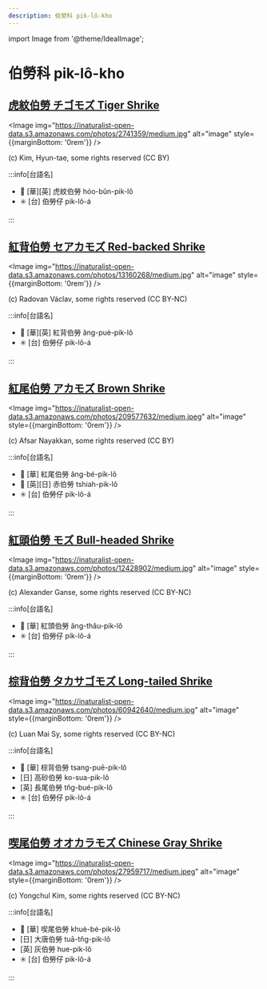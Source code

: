 ```yaml
---
description: 伯勞科 pik-lô-kho
---
```


import Image from '@theme/IdealImage';

# 伯勞科 pik-lô-kho

## [虎紋伯勞 チゴモズ Tiger Shrike](https://ebird.org/species/tigshr1)

<Image img="https://inaturalist-open-data.s3.amazonaws.com/photos/2741359/medium.jpg" alt="image" style={{marginBottom: '0rem'}} />

<p className="image-caption">
(c) Kim, Hyun-tae, some rights reserved (CC BY)
</p>

:::info[台語名]

- 🎯 [華][英] 虎紋伯勞 hóo-bûn-pik-lô
- ✳️ [台] 伯勞仔 pik-lô-á

:::

## [紅背伯勞 セアカモズ Red-backed Shrike](https://ebird.org/species/rebshr1)

<Image img="https://inaturalist-open-data.s3.amazonaws.com/photos/13160268/medium.jpg" alt="image" style={{marginBottom: '0rem'}} />

<p className="image-caption">
(c) Radovan Václav, some rights reserved (CC BY-NC)
</p>

:::info[台語名]

- 🎯 [華][英] 紅背伯勞 âng-puè-pik-lô
- ✳️ [台] 伯勞仔 pik-lô-á

:::

## [紅尾伯勞 アカモズ Brown Shrike](https://ebird.org/species/brnshr)

<Image img="https://inaturalist-open-data.s3.amazonaws.com/photos/209577632/medium.jpeg" alt="image" style={{marginBottom: '0rem'}} />

<p className="image-caption">
(c) Afsar Nayakkan, some rights reserved (CC BY)
</p>

:::info[台語名]

- 🎯 [華] 紅尾伯勞 âng-bé-pik-lô
- 🎯 [英][日] 赤伯勞 tshiah-pik-lô
- ✳️ [台] 伯勞仔 pik-lô-á

:::

## [紅頭伯勞 モズ Bull-headed Shrike](https://ebird.org/species/buhshr1)

<Image img="https://inaturalist-open-data.s3.amazonaws.com/photos/12428902/medium.jpg" alt="image" style={{marginBottom: '0rem'}} />

<p className="image-caption">
(c) Alexander Ganse, some rights reserved (CC BY-NC)
</p>

:::info[台語名]

- 🎯 [華] 紅頭伯勞 âng-thâu-pik-lô
- ✳️ [台] 伯勞仔 pik-lô-á

:::

## [棕背伯勞 タカサゴモズ Long-tailed Shrike](https://ebird.org/species/lotshr1)

<Image img="https://inaturalist-open-data.s3.amazonaws.com/photos/60942640/medium.jpg" alt="image" style={{marginBottom: '0rem'}} />

<p className="image-caption">
(c) Luan Mai Sy, some rights reserved (CC BY-NC)
</p>

:::info[台語名]

- 🎯 [華] 棕背伯勞 tsang-puē-pik-lô
- [日] 高砂伯勞 ko-sua-pik-lô
- [英] 長尾伯勞 tn̂g-bué-pik-lô
- ✳️ [台] 伯勞仔 pik-lô-á

:::

## [喫尾伯勞 オオカラモズ Chinese Gray Shrike](https://ebird.org/species/chgshr1)

<Image img="https://inaturalist-open-data.s3.amazonaws.com/photos/27959717/medium.jpeg" alt="image" style={{marginBottom: '0rem'}} />

<p className="image-caption">
(c) Yongchul Kim, some rights reserved (CC BY-NC)
</p>

:::info[台語名]

- 🎯 [華] 喫尾伯勞 khuè-bé-pik-lô
- [日] 大唐伯勞 tuā-tn̂g-pik-lô
- [英] 灰伯勞 hue-pik-lô
- ✳️ [台] 伯勞仔 pik-lô-á

:::
